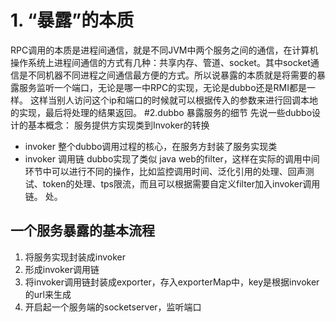 # 1. “暴露”的本质
RPC调用的本质是进程间通信，就是不同JVM中两个服务之间的通信，在计算机操作系统上进程间通信的方式有几种：共享内存、管道、socket。其中socket通信是不同机器不同进程之间通信最方便的方式。所以说暴露的本质就是将需要的暴露服务监听一个端口，无论是哪一中RPC的实现，无论是dubbo还是RMI都是一样。 这样当别人访问这个ip和端口的时候就可以根据传入的参数来进行回调本地的实现，最后将处理的结果返回。
#2.dubbo 暴露服务的细节
先说一些dubbo设计的基本概念：
服务提供方实现类到Invoker的转换
- invoker
整个dubbo调用过程的核心，在服务方封装了服务实现类
- invoker 调用链
dubbo实现了类似 java web的filter，这样在实际的调用中间环节中可以进行不同的操作，比如监控调用时间、泛化引用的处理、回声测试、token的处理、tps限流，而且可以根据需要自定义filter加入invoker调用链。
处。
## 一个服务暴露的基本流程
   1. 将服务实现封装成invoker
   2. 形成invoker调用链
   3. 将invoker调用链封装成exporter，存入exporterMap中，key是根据invoker的url来生成
   4. 开启起一个服务端的socketserver，监听端口